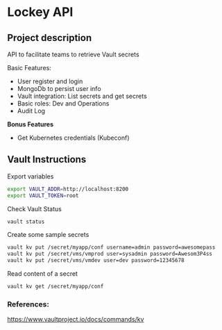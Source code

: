 # Lockey API

## Project description

API to facilitate teams to retrieve Vault secrets

Basic Features:
- User register and login
- MongoDb to persist user info
- Vault integration: List secrets and get secrets
- Basic roles: Dev and Operations
- Audit Log

**Bonus Features**
- Get Kubernetes credentials (Kubeconf)

## Vault Instructions

Export variables
```bash
export VAULT_ADDR=http://localhost:8200
export VAULT_TOKEN=root
```

Check Vault Status
```bash
vault status
```

Create some sample secrets
```bash
vault kv put /secret/myapp/conf username=admin password=awesomepass
vault kv put /secret/vms/vmprod user=sysadmin password=Awesom3P4ss
vault kv put /secret/vms/vmdev user=dev password=12345678
```

Read content of a secret
```bash
vault kv get /secret/myapp/conf
```

### References:
<https://www.vaultproject.io/docs/commands/kv>